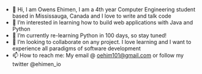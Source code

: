 - 👋 Hi, I am Owens Ehimen, I am a 4th year Computer Engineering student based in Mississauga, Canada and I love to write and talk code
- 👀 I’m interested in learning how to build web applications with Java and Python
- 🌱 I’m currently re-learning Python in 100 days, so stay tuned!
- 💞️ I’m looking to collaborate on any project. I love learning and I want to experience all paradigms of software development
- 📫 How to reach me: My email @ oehim101@gmail.com or follow my twitter @ehimen_io

<!---
thelostprofessor/thelostprofessor is a ✨ special ✨ repository because its `README.md` (this file) appears on your GitHub profile.
You can click the Preview link to take a look at your changes.
--->
